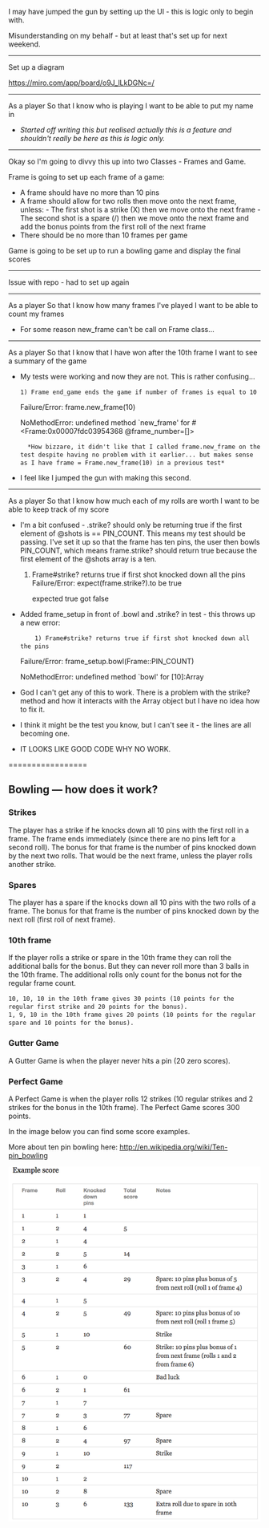 I may have jumped the gun by setting up the UI - this is logic only to begin with.

Misunderstanding on my behalf - but at least that's set up for next weekend.

------------------------------------------

Set up a diagram

https://miro.com/app/board/o9J_lLkDGNc=/

------------------------------------------

As a player
So that I know who is playing
I want to be able to put my name in


- *Started off writing this but realised actually this is a feature and shouldn't really be here as this is logic only.*

------------------------------------------

Okay so I'm going to divvy this up into two Classes - Frames and Game.

Frame is going to set up each frame of a game:

- A frame should have no more than 10 pins
- A frame should allow for two rolls then move onto the next frame, unless:
        - The first shot is a strike (X) then we move onto the next frame
        - The second shot is a spare (/) then we move onto the next frame and add the bonus points from the first roll of the next frame
- There should be no more than 10 frames per game

Game is going to be set up to run a bowling game and display the final scores

------------------------------------------

Issue with repo - had to set up again

------------------------------------------

As a player
So that I know how many frames I've played
I want to be able to count my frames

- For some reason new_frame can't be call on Frame class...

------------------------------------------
    
As a player
So that I know that I have won after the 10th frame
I want to see a summary of the game

- My tests were working and now they are not. This is rather confusing...

      1) Frame end_game ends the game if number of frames is equal to 10
     Failure/Error: frame.new_frame(10)
     
     NoMethodError:
       undefined method `new_frame' for #<Frame:0x00007fdc03954368 @frame_number=[]>

        *How bizzare, it didn't like that I called frame.new_frame on the test despite having no problem with it earlier... but makes sense as I have frame = Frame.new_frame(10) in a previous test*


- I feel like I jumped the gun with making this second.
    
------------------------------------------

As a player
So that I know how much each of my rolls are worth
I want to be able to keep track of my score

- I'm a bit confused - .strike? should only be returning true if the first element of @shots is == PIN_COUNT. This means my test should be passing. I've set it up so that the frame has ten pins, the user then bowls PIN_COUNT, which means frame.strike? should return true because the first element of the @shots array is a ten.

  1) Frame#strike? returns true if first shot knocked down all the pins
     Failure/Error: expect(frame.strike?).to be true
     
       expected true
            got false

- Added frame_setup in front of .bowl and .strike? in test - this throws up a new error:

          1) Frame#strike? returns true if first shot knocked down all the pins
     Failure/Error: frame_setup.bowl(Frame::PIN_COUNT)
     
     NoMethodError:
       undefined method `bowl' for [10]:Array


- God I can't get any of this to work. There is a problem with the strike? method and how it interacts with the Array object but I have no idea how to fix it.
- I think it might be the test you know, but I can't see it - the lines are all becoming one.

- IT LOOKS LIKE GOOD CODE WHY NO WORK.

=================

## Bowling — how does it work?

### Strikes

The player has a strike if he knocks down all 10 pins with the first roll in a frame. The frame ends immediately (since there are no pins left for a second roll). The bonus for that frame is the number of pins knocked down by the next two rolls. That would be the next frame, unless the player rolls another strike.

### Spares

The player has a spare if the knocks down all 10 pins with the two rolls of a frame. The bonus for that frame is the number of pins knocked down by the next roll (first roll of next frame).

### 10th frame

If the player rolls a strike or spare in the 10th frame they can roll the additional balls for the bonus. But they can never roll more than 3 balls in the 10th frame. The additional rolls only count for the bonus not for the regular frame count.

    10, 10, 10 in the 10th frame gives 30 points (10 points for the regular first strike and 20 points for the bonus).
    1, 9, 10 in the 10th frame gives 20 points (10 points for the regular spare and 10 points for the bonus).

### Gutter Game

A Gutter Game is when the player never hits a pin (20 zero scores).

### Perfect Game

A Perfect Game is when the player rolls 12 strikes (10 regular strikes and 2 strikes for the bonus in the 10th frame). The Perfect Game scores 300 points.

In the image below you can find some score examples.

More about ten pin bowling here: http://en.wikipedia.org/wiki/Ten-pin_bowling

![Ten Pin Score Example](images/example_ten_pin_scoring.png)

